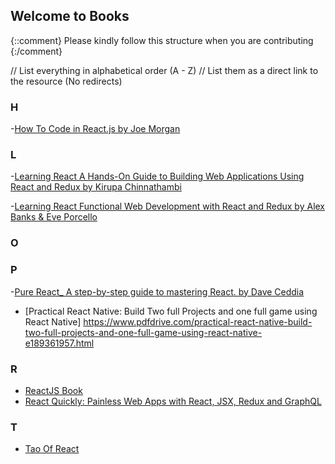 ## Welcome to <Insert File name> Books

{::comment}
Please kindly follow this structure when you are contributing
{:/comment}

// List everything in alphabetical order (A - Z)
// List them as a direct link to the resource (No redirects)

### H

-[How To Code in React.js by Joe Morgan](https://drive.google.com/file/d/1D5ACQ0i3K538YacIjGGciOtWc14BKqGL/view?usp=share_link)

### L

-[Learning React A Hands-On Guide to Building Web Applications Using React and Redux by Kirupa Chinnathambi](https://drive.google.com/file/d/1luZXCJG47RBsee46ouixTas0jhrMZPXC/view?usp=share_link)

-[Learning React Functional Web Development with React and Redux by Alex Banks & Eve Porcello](https://drive.google.com/file/d/1EA6KAMPj0HKTQ4goDpgXy8KhmhwKgnmH/view?usp=share_link)


### O

### P
-[Pure React_ A step-by-step guide to mastering React. by Dave Ceddia](https://drive.google.com/file/d/1hlrv8qUes9FapMO6e86ZGIesWbi9kub3/view?usp=share_link)
  
  - [Practical React Native: Build Two full Projects and one full game using React Native] https://www.pdfdrive.com/practical-react-native-build-two-full-projects-and-one-full-game-using-react-native-e189361957.html

### R

- [ReactJS Book](https://goalkicker.com/ReactJSBook/)
- [React Quickly: Painless Web Apps with React, JSX, Redux and GraphQL](https://www.pdfdrive.com/react-quickly-painless-web-apps-with-react-jsx-redux-and-graphql-d158280067.html)

### T

- [Tao Of React](https://drive.google.com/file/d/1DAuQR9zNc9StCLBf9Zy2l6JJuy3Kuf0M/view?usp=share_link)
